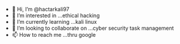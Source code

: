 - 👋 Hi, I’m @hactarkali97
- 👀 I’m interested in ...ethical hacking
- 🌱 I’m currently learning ...kali linux
- 💞️ I’m looking to collaborate on ...cyber security task management
- 📫 How to reach me ...thru google

<!---
hactarkali97/hactarkali97 is a ✨ special ✨ repository because its `README.md` (this file) appears on your GitHub profile.
You can click the Preview link to take a look at your changes.
--->
